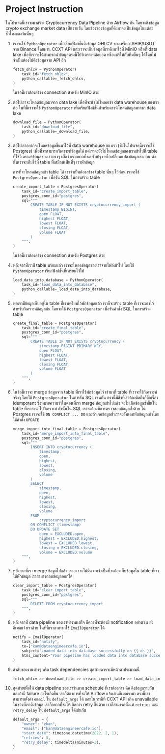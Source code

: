# Project Instruction

ในโปรเจคนี้เราจะมาสร้าง Cryptocurrency Data Pipeline ด้วย Airflow กัน โดยจะดึงข้อมูล crypto exchange market data เป็นรายวัน โดยช่วงของข้อมูลที่ดึงมาจะเป็นข้อมูลในแต่ละชั่วโมงของวันนั้นๆ

1. เราจะใช้ `PythonOperator` เพื่อเรียกฟังก์ชั่นดึงข้อมูล OHLCV ของเหรียญ SHIB/USDT จาก Binance โดยผ่าน CCXT API และเราจะเก็บข้อมูลที่เราดึงมาไว้ที่ MinIO หรือที่ data lake เพื่อที่เราจะได้สามารถนำข้อมูลตรงนี้ไปวิเคราะห์ต่อยอด หรือแชร์ให้กับทีมอื่นๆ ได้โดยไม่จำเป็นต้องไปดึงข้อมูลจาก API อีก

   ```py
   fetch_ohlcv = PythonOperator(
       task_id="fetch_ohlcv",
       python_callable=_fetch_ohlcv,
   )
   ```

   ในข้อนี้เราต้องสร้าง connection สำหรับ MinIO ด้วย

2. ต่อไปเราจะโหลดข้อมูลมาจาก data lake เพื่อที่จะนำไปโหลดเข้า data warehouse ของเราต่อ ในที่นี้เราจะใช้ `PythonOperator` เพื่อเรียกฟังก์ชั่นสำหรับดาวน์โหลดข้อมูลมาจาก data lake

   ```py
   download_file = PythonOperator(
       task_id="download_file",
       python_callable=_download_file,
   )
   ```

3. ต่อไปเราอยากจะโหลดข้อมูลขึ้นมาไว้ที่ data warehouse ของเรา (ซึ่งในโปรเจคนี้เราจะใช้ Postgres) เพื่อที่จะสามารถวิเคราะห์ข้อมูลได้ แต่เราจะยังไม่โหลดข้อมูลของเราเข้าไปที่ table ที่ใช้วิเคราะห์ข้อมูลของเราตรงๆ เผื่อว่าเราอยากที่จะปรับปรุง หรือเปลี่ยนแปลงข้อมูลเราก่อน ดังนั้นเราจะเก็บไว้ที่ table ที่เสมือนเป็นที่ๆ เราพักข้อมูล

   การที่จะโหลดข้อมูลเข้า table ได้ เราจำเป็นต้องสร้าง table นั้นๆ ไว้ก่อน เราจะใช้ `PostgresOperator` เพื่อรัน SQL ในการสร้าง table

   ```py
   create_import_table = PostgresOperator(
       task_id="create_import_table",
       postgres_conn_id="postgres",
       sql="""
           CREATE TABLE IF NOT EXISTS cryptocurrency_import (
               timestamp BIGINT,
               open FLOAT,
               highest FLOAT,
               lowest FLOAT,
               closing FLOAT,
               volume FLOAT
           )
       """,
   )
   ```

   ในข้อนี้เราต้องสร้าง connection สำหรับ Postgres ด้วย

4. หลังจากที่เรามี table พร้อมแล้ว เราจะโหลดข้อมูลของเราจากไฟล์เข้าไป โดยใช้ `PythonOperator` เรียกฟังก์ชั่นที่เตรียมไว้ให้

   ```py
   load_data_into_database = PythonOperator(
       task_id="load_data_into_database",
       python_callable=_load_data_into_database,
   )
   ```

5. พอเรามีข้อมูลเก็บอยู่ใน table ที่เราเตรียมไว้พักข้อมูลแล้ว เราก็จะสร้าง table ที่เราจะเอาไว้สำหรับวิเคราะห์ข้อมูลกัน โดยจะใช้ `PostgresOperator` เพื่อรันคำสั่ง SQL ในการสร้าง table

   ```py
   create_final_table = PostgresOperator(
       task_id="create_final_table",
       postgres_conn_id="postgres",
       sql="""
           CREATE TABLE IF NOT EXISTS cryptocurrency (
               timestamp BIGINT PRIMARY KEY,
               open FLOAT,
               highest FLOAT,
               lowest FLOAT,
               closing FLOAT,
               volume FLOAT
           )
       """,
   )
   ```

6. ในข้อนี้เราจะ merge ข้อมูลจาก table ที่เราใช้พักข้อมูลไว้ เข้ามาที่ table ที่เราจะใช้วิเคราะห์จริงๆ โดยใช้ `PostgresOperator` ในการรัน SQL เช่นกัน ตรงนี้มีสิ่งที่เราต้องคิดถึงก็คือเรื่อง idempotent ซึ่งหมายความว่าในตอนที่เรา merge ข้อมูลเข้าไปแล้ว จะไม่เกิดข้อมูลซ้ำขึ้นใน table ที่เราจะนำไปวิเคราะห์ ดังนั้นใน SQL เราจะต้องมีการตรวจสอบข้อมูลซ้ำด้วย ใน Postgres เราจะใช้ `ON CONFLICT ... DO` และถ้าเจอข้อมูลซ้ำเราจะอัพเดททับข้อมูลเก่าโดยใช้คำสั่ง `UPDATE`

   ```py
   merge_import_into_final_table = PostgresOperator(
       task_id="merge_import_into_final_table",
       postgres_conn_id="postgres",
       sql="""
           INSERT INTO cryptocurrency (
               timestamp,
               open,
               highest,
               lowest,
               closing,
               volume
           )
           SELECT
               timestamp,
               open,
               highest,
               lowest,
               closing,
               volume
           FROM
               cryptocurrency_import
           ON CONFLICT (timestamp)
           DO UPDATE SET
               open = EXCLUDED.open,
               highest = EXCLUDED.highest,
               lowest = EXCLUDED.lowest,
               closing = EXCLUDED.closing,
               volume = EXCLUDED.volume
       """,
   )
   ```

7. หลังจากที่เรา merge ข้อมูลไปแล้ว เราอาจจะไม่มีความจำเป็นที่จะต้องเก็บข้อมูลใน table ที่เราใช้พักข้อมูล เราสามารถลบข้อมูลออกได้

   ```py
   clear_import_table = PostgresOperator(
       task_id="clear_import_table",
       postgres_conn_id="postgres",
       sql="""
           DELETE FROM cryptocurrency_import
       """,
   )
   ```

8. หลังจากที่ data pipeline ของเราทำงานเสร็จ ก็ควรที่จะต้องมี notification อย่างเช่น ส่งอีเมลแจ้งเราด้วย ในทีนี้เราสามารถใช้ `EmailOperator` ได้

   ```py
   notify = EmailOperator(
       task_id="notify",
       to=["kan@dataengineercafe.io"],
       subject="Loaded data into database successfully on {{ ds }}",
       html_content="Your pipeline has loaded data into database successfully",
   )
   ```

9. ลำดับของงานต่างๆ หรือ task dependencies สุดท้ายควรจะมีหน้าตาประมาณนี้

   ```py
   fetch_ohlcv >> download_file >> create_import_table >> load_data_into_database >> create_final_table >> merge_import_into_final_table >> clear_import_table >> notify
   ```

10. สุดท้ายเพื่อให้ data pipeline ของเรารันตาม schedule ที่เราต้องการ คือ ดึงข้อมูลรายวัน และถ้ามี failure อะไรเกิดขึ้น เราก็ต้องการที่จะให้ Airflow แจ้งผ่านอีเมลเรามา ตรงนี้เราสามารถตั้งค่า `email` ใน `default_args` ได้ และในกรณีที่ CCXT API เกิด unavailable ในช่วงที่เราดึงข้อมูล เราก็อยากที่จะให้เกิดการ retry ขึ้นด้วย เราก็สามารถตั้งแค่ `retries` และ `retry_delay` ใน `default_args` ได้เช่นกัน

    ```py
    default_args = {
        "owner": "zkan",
        "email": ["kan@dataengineercafe.io"],
        "start_date": timezone.datetime(2022, 2, 1),
        "retries": 3,
        "retry_delay": timedelta(minutes=3),
    }
    ```
